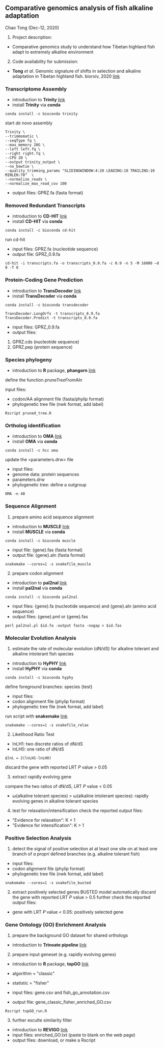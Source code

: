 ## Comparative genomics analysis of fish alkaline adaptation
 
Chao Tong
(Dec-12, 2020)

1. Project description:
- Comparative genomics study to understand how Tibetan highland fish adapt to extremely alkaline environment

2. Code availability for submission:
- **Tong** *et al*. Genomic signature of shifts in selection and alkaline adaptation in Tibetan highland fish. biorxiv, 2020 [link](https://www.biorxiv.org/content/10.1101/813501v1.full)

### Transcriptome Assembly

- introduction to **Trinity** [link](https://github.com/trinityrnaseq/trinityrnaseq/wiki)
- install **Trinity** via **conda**
```
conda install -c bioconda trinity
```
start *de novo* assembly
```
Trinity \
--trimmomatic \
--seqType fq \
--max_memory 20G \
--left left.fq \
--right right.fq \
--CPU 20 \
--output trinity_output \
--no_bowtie \
--quality_trimming_params "SLIDINGWINDOW:4:20 LEADING:10 TRAILING:10 MINLEN:70"  \
--normalize_reads \
--normalize_max_read_cov 100
```

- output files: GPRZ.fa (fasta format)

### Removed Redundant Transcripts
- introduction to **CD-HIT** [link](http://weizhongli-lab.org/lab-wiki/doku.php?id=cd-hit-user-guide)
- install **CD-HIT** via **conda**
```
conda install -c bioconda cd-hit
```
run cd-hit
- input files: GPRZ.fa (nucleotide sequence)
- output file: GPRZ_0.9.fa

```
cd-hit -i transcripts.fa -o transcripts_0.9.fa -c 0.9 -n 5 -M 16000 –d 0 -T 8
```


### Protein-Coding Gene Prediction

- introduction to **TransDecoder** [link](https://github.com/TransDecoder/TransDecoder/wiki)
- install **TransDecoder** via **conda**
```
conda install -c bioconda transdecoder
```


```
TransDecoder.LongOrfs -t transcripts_0.9.fa
TransDecoder.Predict -t transcripts_0.9.fa
```
- input files: GPRZ_0.9.fa
- output files:
1. GPRZ.cds (nucleotide sequence)
2. GPRZ.pep (protein sequence)

### Species phylogeny

- introduction to **R** package, **phangorn** [link](https://cran.r-project.org/web/packages/phangorn/phangorn.pdf)

define the function *pruneTreeFromAln*

input files:
- codon/AA alignment file (fasta/phylip format)
- phylogenetic tree file (nwk format, add label)

```
Rscript pruned_tree.R
```

### Ortholog identification
- introduction to **OMA** [link](https://omabrowser.org/oma/home/)
- install **OMA** via **conda**
```
conda install -c hcc oma
```
update the <parameters.drw> file

- input files:
- genome data: protein sequences
- parameters.drw
- phylogenetic tree: define a outgroup

```
OMA -n 40
```
### Sequence Alignment
1. prepare amino acid sequence alignment
- introduction to **MUSCLE** [link](https://www.ebi.ac.uk/Tools/msa/muscle/)
- install **MUSCLE** via **conda**
```
conda install -c bioconda muscle
```
- input file: {gene}.fas (fasta format)
- output file: {gene}.aln (fasta format)
```
snakemake --cores=1 -s snakefile_muscle
```
2. prepare codon alignment
- introduction to **pal2nal** [link](http://www.bork.embl.de/pal2nal/)
- install **pal2nal** via **conda**
```
conda install -c bioconda pal2nal
```
- input files: {gene}.fa (nucleotide sequence) and {gene}.aln (amino acid sequence)
- output files: {gene}.pml or {gene}.fas
```
perl pal2nal.pl $id.fa -output fasta -nogap > $id.fas
```

### Molecular Evolution Analysis
1. estimate the rate of molecular evolution (dN/dS) for alkaline tolerant and alkaline intolerant fish species
- introduction to **HyPHY** [link](http://www.hyphy.org/)
- install **HyPHY** via **conda**
```
conda install -c bioconda hyphy
```

define foreground branches: species {test}
- input files:
- codon alignment file (phylip format)
- phylogenetic tree file (nwk format, add label)

run script with **snakemake** [link](https://snakemake.readthedocs.io/en/stable/)
```
snakemake --cores=1 -s snakefile_relax
```
2. Likelihood Ratio Test
- lnLH1: two discrete ratios of dN/dS
- lnLH0: one ratio of dN/dS
```
ΔlnL = 2(lnLH1-lnLH0)
```
discard the gene with reported LRT *P* value > 0.05 


3. extract rapidly evolving gene

compare the two ratios of dN/dS, LRT *P* value < 0.05
- ω(alkaline tolerant species) > ω(alkaline intolerant species): rapidly evolving genes in alkaline tolerant species

4. test for relaxation/intensification
check the reported output files:

- "Evidence for relaxation": K < 1
- "Evidence for intensification": K > 1


### Positive Selection Analysis

1. detect the signal of positive selection at at least one site on at least one branch of *a propri* defined branches (e.g. alkaline tolerant fish)
- input files:
- codon alignment file (phylip format)
- phylogenetic tree file (nwk format, add label)

```
snakemake --cores=1 -s snakefile_busted
```
2. extract positively selected genes
BUSTED model automatically discard the gene with reported LRT *P* value > 0.5
further check the reported output files:
- gene with LRT *P* value < 0.05: positively selected gene

### Gene Ontology (GO) Enrichment Analysis
1. prepare the background GO dataset for shared orthologs
- introduction to **Trinoate pipeline** [link](https://github.com/Trinotate/Trinotate.github.io/wiki) 

2. prepare input geneset (e.g. rapidly evolving genes)
- introduction to **R** package, **topGO** [link](https://bioconductor.org/packages/release/bioc/vignettes/topGO/inst/doc/topGO.pdf)

- algorithm = "classic"
- statistic = "fisher"

- input files: gene.csv and fish_go_annotation.csv
- output file: gene_classic_fisher_enriched_GO.csv

```
Rscript topGO_run.R
```
3. further exculte similarity filter
- introduction to **REVIGO** [link](http://revigo.irb.hr/)
- input files: enriched_GO.txt (paste to blank on the web page)
- output files: download, or make a Rscript
